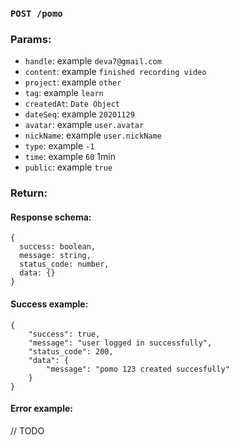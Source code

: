 ### `POST /pomo`

### Params:

* `handle`: example `deva7@gmail.com`
* `content`: example `finished recording video`
* `project`: example `other`
* `tag`: example `learn`
* `createdAt`: `Date Object`
* `dateSeq`: example `20201129`
* `avatar`: example `user.avatar`
* `nickName`: example `user.nickName`
* `type`: example `-1`
* `time`: example `60` 1min
* `public`: example `true`

### Return:

#### Response schema:
```
{ 
  success: boolean,
  message: string,
  status_code: number,
  data: {}
}
```

#### Success example:
```
{
    "success": true,
    "message": "user logged in successfully",
    "status_code": 200,
    "data": {
        "message": "pomo 123 created succesfully"
    }
}
```

#### Error example:
// TODO

